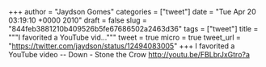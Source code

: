 
+++
author = "Jaydson Gomes"
categories = ["tweet"]
date = "Tue Apr 20 03:19:10 +0000 2010"
draft = false
slug = "844feb3881210b409526b5fe67686502a2463d36"
tags = ["tweet"]
title = """I favorited a YouTube vid..."""
tweet = true
micro = true
tweet_url = "https://twitter.com/jaydson/status/12494083005"
+++
I favorited a YouTube video -- Down - Stone the Crow http://youtu.be/FBLbrJxGtro?a
